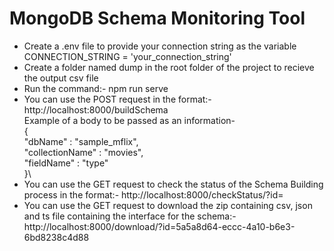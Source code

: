 # MongoDB Schema Monitoring Tool

- Create a .env file to provide your connection string as the variable CONNECTION_STRING = 'your_connection_string'
- Create a folder named dump in the root folder of the project to recieve the output csv file
- Run the command:- npm run serve
- You can use the POST request in the format:- http://localhost:8000/buildSchema \
Example of a body to be passed as an information-\
{\
    "dbName" : "sample_mflix",\
    "collectionName" : "movies",\
    "fieldName" : "type"\
}\
- You can use the GET request to check the status of the Schema Building process in the format:- http://localhost:8000/checkStatus/?id=<uniqueID>
- You can use the GET request to download the zip containing csv, json and ts file containing the interface for the schema:- http://localhost:8000/download/?id=5a5a8d64-eccc-4a10-b6e3-6bd8238c4d88 


